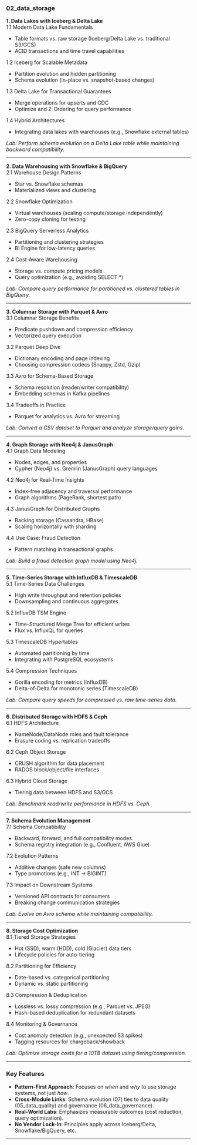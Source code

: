 ### **02_data_storage**  
**1. Data Lakes with Iceberg & Delta Lake**  
1.1 Modern Data Lake Fundamentals  
- Table formats vs. raw storage (Iceberg/Delta Lake vs. traditional S3/GCS)  
- ACID transactions and time travel capabilities  

1.2 Iceberg for Scalable Metadata  
- Partition evolution and hidden partitioning  
- Schema evolution (in-place vs. snapshot-based changes)  

1.3 Delta Lake for Transactional Guarantees  
- Merge operations for upserts and CDC  
- Optimize and Z-Ordering for query performance  

1.4 Hybrid Architectures  
- Integrating data lakes with warehouses (e.g., Snowflake external tables)  

*Lab: Perform schema evolution on a Delta Lake table while maintaining backward compatibility.*  

---  

**2. Data Warehousing with Snowflake & BigQuery**  
2.1 Warehouse Design Patterns  
- Star vs. Snowflake schemas  
- Materialized views and clustering  

2.2 Snowflake Optimization  
- Virtual warehouses (scaling compute/storage independently)  
- Zero-copy cloning for testing  

2.3 BigQuery Serverless Analytics  
- Partitioning and clustering strategies  
- BI Engine for low-latency queries  

2.4 Cost-Aware Warehousing  
- Storage vs. compute pricing models  
- Query optimization (e.g., avoiding SELECT *)  

*Lab: Compare query performance for partitioned vs. clustered tables in BigQuery.*  

---  

**3. Columnar Storage with Parquet & Avro**  
3.1 Columnar Storage Benefits  
- Predicate pushdown and compression efficiency  
- Vectorized query execution  

3.2 Parquet Deep Dive  
- Dictionary encoding and page indexing  
- Choosing compression codecs (Snappy, Zstd, Gzip)  

3.3 Avro for Schema-Based Storage  
- Schema resolution (reader/writer compatibility)  
- Embedding schemas in Kafka pipelines  

3.4 Tradeoffs in Practice  
- Parquet for analytics vs. Avro for streaming  

*Lab: Convert a CSV dataset to Parquet and analyze storage/query gains.*  

---  

**4. Graph Storage with Neo4j & JanusGraph**  
4.1 Graph Data Modeling  
- Nodes, edges, and properties  
- Cypher (Neo4j) vs. Gremlin (JanusGraph) query languages  

4.2 Neo4j for Real-Time Insights  
- Index-free adjacency and traversal performance  
- Graph algorithms (PageRank, shortest path)  

4.3 JanusGraph for Distributed Graphs  
- Backing storage (Cassandra, HBase)  
- Scaling horizontally with sharding  

4.4 Use Case: Fraud Detection  
- Pattern matching in transactional graphs  

*Lab: Build a fraud detection graph model using Neo4j.*  

---  

**5. Time-Series Storage with InfluxDB & TimescaleDB**  
5.1 Time-Series Data Challenges  
- High write throughput and retention policies  
- Downsampling and continuous aggregates  

5.2 InfluxDB TSM Engine  
- Time-Structured Merge Tree for efficient writes  
- Flux vs. InfluxQL for queries  

5.3 TimescaleDB Hypertables  
- Automated partitioning by time  
- Integrating with PostgreSQL ecosystems  

5.4 Compression Techniques  
- Gorilla encoding for metrics (InfluxDB)  
- Delta-of-Delta for monotonic series (TimescaleDB)  

*Lab: Compare query speeds for compressed vs. raw time-series data.*  

---  

**6. Distributed Storage with HDFS & Ceph**  
6.1 HDFS Architecture  
- NameNode/DataNode roles and fault tolerance  
- Erasure coding vs. replication tradeoffs  

6.2 Ceph Object Storage  
- CRUSH algorithm for data placement  
- RADOS block/object/file interfaces  

6.3 Hybrid Cloud Storage  
- Tiering data between HDFS and S3/GCS  

*Lab: Benchmark read/write performance in HDFS vs. Ceph.*  

---  

**7. Schema Evolution Management**  
7.1 Schema Compatibility  
- Backward, forward, and full compatibility modes  
- Schema registry integration (e.g., Confluent, AWS Glue)  

7.2 Evolution Patterns  
- Additive changes (safe new columns)  
- Type promotions (e.g., INT → BIGINT)  

7.3 Impact on Downstream Systems  
- Versioned API contracts for consumers  
- Breaking change communication strategies  

*Lab: Evolve an Avro schema while maintaining compatibility.*  

---  

**8. Storage Cost Optimization**  
8.1 Tiered Storage Strategies  
- Hot (SSD), warm (HDD), cold (Glacier) data tiers  
- Lifecycle policies for auto-tiering  

8.2 Partitioning for Efficiency  
- Date-based vs. categorical partitioning  
- Dynamic vs. static partitioning  

8.3 Compression & Deduplication  
- Lossless vs. lossy compression (e.g., Parquet vs. JPEG)  
- Hash-based deduplication for redundant datasets  

8.4 Monitoring & Governance  
- Cost anomaly detection (e.g., unexpected S3 spikes)  
- Tagging resources for chargeback/showback  

*Lab: Optimize storage costs for a 10TB dataset using tiering/compression.*  

---  

### **Key Features**  
- **Pattern-First Approach**: Focuses on *when* and *why* to use storage systems, not just *how*.  
- **Cross-Module Links**: Schema evolution (07) ties to data quality (05_data_quality) and governance (06_data_governance).  
- **Real-World Labs**: Emphasizes measurable outcomes (cost reduction, query optimization).  
- **No Vendor Lock-In**: Principles apply across Iceberg/Delta, Snowflake/BigQuery, etc.  

---
